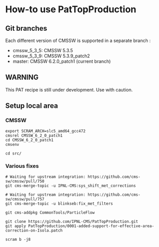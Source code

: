 How-to use PatTopProduction
===========================

Git branches
------------

Each different version of CMSSW is supported in a separate branch :

  - cmssw_5_3_5: CMSSW 5.3.5
  - cmssw_5_3_9: CMSSW 5.3.9_patch2
  - master: CMSSW 6.2.0_patch1 (current branch)

WARNING
-------

This PAT recipe is still under development. Use with caution.

Setup local area
----------------

### CMSSW

    export SCRAM_ARCH=slc5_amd64_gcc472
    cmsrel CMSSW_6_2_0_patch1
    cd CMSSW_6_2_0_patch1
    cmsenv

    cd src/

### Various fixes

    # Waiting for upstream integration: https://github.com/cms-sw/cmssw/pull/750
    git cms-merge-topic -u IPNL-CMS:sys_shift_met_corrections

    # Waiting for upstream integration: https://github.com/cms-sw/cmssw/pull/757
    git cms-merge-topic -u blinkseb:fix_met_filters

    git cms-addpkg CommonTools/ParticleFlow

    git clone https://github.com/IPNL-CMS/PatTopProduction.git
    git apply PatTopProduction/0001-added-support-for-effective-area-correction-on-Isola.patch

    scram b -j8
